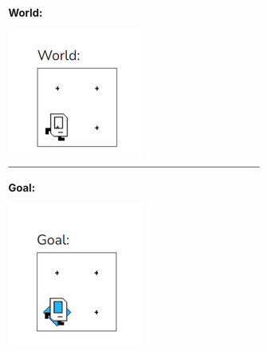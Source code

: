 ## World:
<img src="/Images/put_beeper_world.PNG"/>
<hr>

## Goal:
<img src="/Images/put_beeper_goal.PNG"/>
